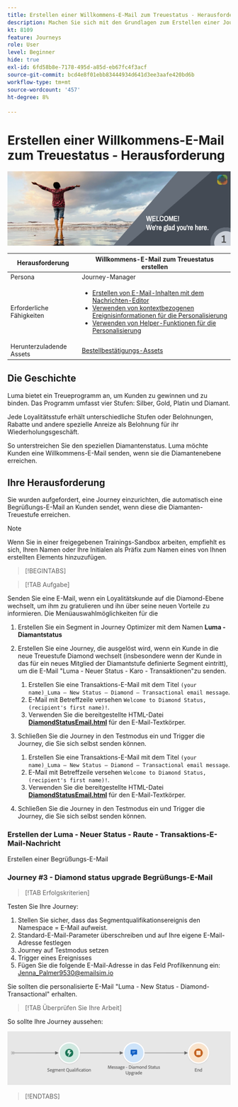 ```yaml
---
title: Erstellen einer Willkommens-E-Mail zum Treuestatus - Herausforderung
description: Machen Sie sich mit den Grundlagen zum Erstellen einer Journey in der Journey-Arbeitsfläche vertraut.
kt: 8109
feature: Journeys
role: User
level: Beginner
hide: true
exl-id: 6fd58b8e-7178-495d-a85d-eb67fc4f3acf
source-git-commit: bcd4e8f01ebb83444934d641d3ee3aafe420bd6b
workflow-type: tm+mt
source-wordcount: '457'
ht-degree: 8%

---
```


# Erstellen einer Willkommens-E-Mail zum Treuestatus - Herausforderung

![Willkommens-E-Mail zum Treuestatus von AJO - Challenge Banner](/help/challenges/assets/email-assets/luma-transactional-onboarding-1.png)

| Herausforderung | Willkommens-E-Mail zum Treuestatus erstellen |
|---|---|
| Persona | Journey-Manager |
| Erforderliche Fähigkeiten | <ul><li>[Erstellen von E-Mail-Inhalten mit dem Nachrichten-Editor](https://experienceleague.adobe.com/docs/journey-optimizer-learn/tutorials/create-messages/create-email-content-with-the-message-editor.html?lang=en)</li> <li>[Verwenden von kontextbezogenen Ereignisinformationen für die Personalisierung](https://experienceleague.adobe.com/docs/journey-optimizer-learn/tutorials/personalize-content/use-contextual-event-information-for-personalization.html?lang=en)</li><li>[Verwenden von Helper-Funktionen für die Personalisierung](https://experienceleague.adobe.com/docs/journey-optimizer-learn/tutorials/personalize-content/use-helper-functions-for-personalization.html?lang=en)</li></ul> |
| Herunterzuladende Assets | [Bestellbestätigungs-Assets](/help/challenges/assets/email-assets/order-confirmation-assets.zip) |

## Die Geschichte

Luma bietet ein Treueprogramm an, um Kunden zu gewinnen und zu binden. Das Programm umfasst vier Stufen: Silber, Gold, Platin und Diamant.

Jede Loyalitätsstufe erhält unterschiedliche Stufen oder Belohnungen, Rabatte und andere spezielle Anreize als Belohnung für ihr Wiederholungsgeschäft.

So unterstreichen Sie den speziellen Diamantenstatus. Luma möchte Kunden eine Willkommens-E-Mail senden, wenn sie die Diamantenebene erreichen.

## Ihre Herausforderung

Sie wurden aufgefordert, eine Journey einzurichten, die automatisch eine Begrüßungs-E-Mail an Kunden sendet, wenn diese die Diamanten-Treuestufe erreichen.

>[!NOTE]
> Wenn Sie in einer freigegebenen Trainings-Sandbox arbeiten, empfiehlt es sich, Ihren Namen oder Ihre Initialen als Präfix zum Namen eines von Ihnen erstellten Elements hinzuzufügen.

>[!BEGINTABS]

>[!TAB Aufgabe]

Senden Sie eine E-Mail, wenn ein Loyalitätskunde auf die Diamond-Ebene wechselt, um ihm zu gratulieren und ihn über seine neuen Vorteile zu informieren. Die Menüauswahlmöglichkeiten für die 

1. Erstellen Sie ein Segment in Journey Optimizer mit dem Namen **Luma - Diamantstatus**
2. Erstellen Sie eine Journey, die ausgelöst wird, wenn ein Kunde in die neue Treuestufe Diamond wechselt (insbesondere wenn der Kunde in das für ein neues Mitglied der Diamantstufe definierte Segment eintritt), um die E-Mail &quot;Luma - Neuer Status - Karo - Transaktionen&quot;zu senden.
   1. Erstellen Sie eine Transaktions-E-Mail mit dem Titel `(your name)_Luma – New Status – Diamond – Transactional email message`.
   2. E-Mail mit Betreffzeile versehen `Welcome to Diamond Status, (recipient's first name)!`.
   3. Verwenden Sie die bereitgestellte HTML-Datei **[DiamondStatusEmail.html](/help/challenges/assets/email-assets/DiamondStatusEmail.html)** für den E-Mail-Textkörper.
3. Schließen Sie die Journey in den Testmodus ein und Trigger die Journey, die Sie sich selbst senden können.  

   1. Erstellen Sie eine Transaktions-E-Mail mit dem Titel `(your name)_Luma – New Status – Diamond – Transactional email message`.
   1. E-Mail mit Betreffzeile versehen `Welcome to Diamond Status, (recipient's first name)!`.
   1. Verwenden Sie die bereitgestellte HTML-Datei **[DiamondStatusEmail.html](/help/challenges/assets/email-assets/DiamondStatusEmail.html)** für den E-Mail-Textkörper.
4. Schließen Sie die Journey in den Testmodus ein und Trigger die Journey, die Sie sich selbst senden können.  

### Erstellen der Luma - Neuer Status - Raute - Transaktions-E-Mail-Nachricht

Erstellen einer Begrüßungs-E-Mail

### **Journey #3 - Diamond status upgrade Begrüßungs-E-Mail**


>[!TAB Erfolgskriterien]

Testen Sie Ihre Journey:

1. Stellen Sie sicher, dass das Segmentqualifikationsereignis den Namespace = E-Mail aufweist.
1. Standard-E-Mail-Parameter überschreiben und auf Ihre eigene E-Mail-Adresse festlegen
1. Journey auf Testmodus setzen
1. Trigger eines Ereignisses
1. Fügen Sie die folgende E-Mail-Adresse in das Feld Profilkennung ein: Jenna_Palmer9530@emailsim.io

Sie sollten die personalisierte E-Mail &quot;Luma - New Status - Diamond-Transactional&quot; erhalten.

>[!TAB Überprüfen Sie Ihre Arbeit]

So sollte Ihre Journey aussehen:

![Diamond-status-upgrade-Journey](/help/challenges/assets/journey-luma-diamond-status-upgrade.png)

>[!ENDTABS]
